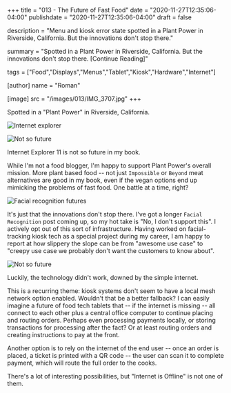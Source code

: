 +++
title = "013 - The Future of Fast Food"
date = "2020-11-27T12:35:06-04:00"
publishdate = "2020-11-27T12:35:06-04:00"
draft = false

description = "Menu and kiosk error state spotted in a Plant Power in Riverside, California. But the innovations don't stop there."

summary = "Spotted in a Plant Power in Riverside, California. But the innovations don't stop there. [Continue Reading]"

tags = ["Food","Displays","Menus","Tablet","Kiosk","Hardware","Internet"]

[author]
    name = "Roman"

[image]
    src = "/images/013/IMG_3707.jpg"
+++

Spotted in a "Plant Power" in Riverside, California. 

![Internet explorer](/images/013/IMG_3706.jpg)

![Not so future](/images/013/IMG_3706_2.jpg)

Internet Explorer 11 is not so future in my book.

While I'm not a food blogger, I'm happy to support Plant Power's overall mission. More plant based food -- not just `Impossible` or `Beyond` meat alternatives are good in my book, even if the vegan options end up mimicking the problems of fast food. One battle at a time, right?

![Facial recognition futures](/images/013/IMG_3705.jpg)

It's just that the innovations don't stop there. I've got a longer `Facial Recognition` post coming up, so my hot take is "No, I don't support this". I actively opt out of this sort of infrastructure. Having worked on facial-tracking kiosk tech as a special project during my career, I am happy to report at how slippery the slope can be from "awesome use case" to "creepy use case we probably don't want the customers to know about".

![Not so future](/images/013/IMG_3709.jpg)

Luckily, the technology didn't work, downed by the simple internet. 

This is a recurring theme: kiosk systems don't seem to have a local mesh network option enabled. Wouldn't that be a better fallback? I can easily imagine a future of food tech tablets that -- if the internet is missing -- all connect to each other plus a central office computer to continue placing and routing orders. Perhaps even processing payments locally, or storing transactions for processing after the fact? Or at least routing orders and creating instructions to pay at the front.

Another option is to rely on the internet of the end user -- once an order is placed, a ticket is printed with a QR code -- the user can scan it to complete payment, which will route the full order to the cooks.

There's a lot of interesting possibilities, but "Internet is Offline" is not one of them.






